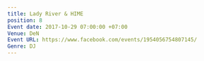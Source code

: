 ```yaml
---
title: Lady River & HIME
position: 8
Event date: 2017-10-29 07:00:00 +07:00
Venue: DeN
Event URL: https://www.facebook.com/events/1954056754807145/
Genre: DJ
---
```


